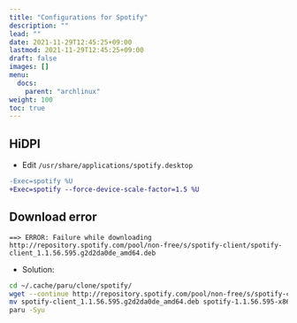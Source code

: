 ```yaml
---
title: "Configurations for Spotify"
description: ""
lead: ""
date: 2021-11-29T12:45:25+09:00
lastmod: 2021-11-29T12:45:25+09:00
draft: false
images: []
menu: 
  docs:
    parent: "archlinux"
weight: 100
toc: true
---
```


## HiDPI

- Edit `/usr/share/applications/spotify.desktop`

```diff
-Exec=spotify %U
+Exec=spotify --force-device-scale-factor=1.5 %U
```

## Download error

```text
==> ERROR: Failure while downloading http://repository.spotify.com/pool/non-free/s/spotify-client/spotify-client_1.1.56.595.g2d2da0de_amd64.deb
```

- Solution:

```sh
cd ~/.cache/paru/clone/spotify/
wget --continue http://repository.spotify.com/pool/non-free/s/spotify-client/spotify-client_1.1.56.595.g2d2da0de_amd64.deb
mv spotify-client_1.1.56.595.g2d2da0de_amd64.deb spotify-1.1.56.595-x86_64.deb
paru -Syu
```
